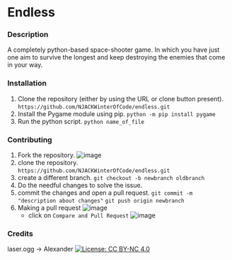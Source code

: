 # Endless

### Description
   A completely python-based space-shooter game. In which you have just one aim to survive the longest and keep destroying the enemies that come in your way.


### Installation
 1. Clone the repository (either by using the URL or clone button present).
	`https://github.com/NJACKWinterOfCode/endless.git`
 2. Install the Pygame module using pip.
	`python -m pip install pygame`
 3. Run the python script.
	`python name_of_file`
 
### Contributing
 1. Fork the repository.
![image](https://user-images.githubusercontent.com/41269164/70219309-9a3eca80-176a-11ea-8a4d-1bd701d07314.png)
 2. clone the repository.
	`https://github.com/NJACKWinterOfCode/endless.git`
 3. create a different branch.
	`git checkout -b newbranch oldbranch`
 4. Do the needful changes to solve the issue.
 5. commit the changes and open a pull request.
	`git commit -m "description about changes"`
	`git push origin newbranch`
 6. Making a pull request
![image](https://user-images.githubusercontent.com/41269164/70219707-47194780-176b-11ea-96c2-d0c401ddb1e0.png)
	* click on `Compare and Pull Request`
![image](https://user-images.githubusercontent.com/41269164/70219836-8d6ea680-176b-11ea-81d5-549093bf0954.png)

### Credits
laser.ogg -> Alexander [![License: CC BY-NC 4.0](https://img.shields.io/badge/License-CC%20BY--NC%204.0-lightgrey.svg)](https://creativecommons.org/licenses/by-nc/4.0/)
